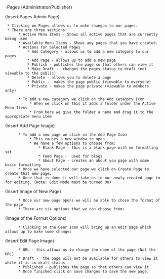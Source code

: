 -Pages (Administrator/Publisher)

(Insert Pages Admin Page)

     * Clicking on Pages allows us to make changes to our pages.
     * There are three sections:
          * Active Menu Items - Shows all active pages that are currently being used
          * Available Menu Items - Shows any pages that you have created.
          * Actions for Selected Pages
              * Add Category - allows us to add a new category to our pages
              * Add Page - allows us to add a new page
              * Publish - publishes the page so that others can view it
              * Make Draft -  changes the pages status to draft (not viewable to the public)
              * Delete - allows you to delete a page
              * Public -  makes the page public (viewable to everyone)
              * Private - makes the page private (viewable to members only)

          * To add a new category we click on the Add Category Icon
               * When we click on this it adds a folder under the Active Menu Items
               * From here we give the folder a name and drag it to the appropriate menu item 

(Insert Add Page Image)

          * To add a new page we click on the Add Page Icon
               * This causes a new window to open.
               * We have a few options to choose from:
                   * Blank Page - this is a blank page with no formatting set
                   * Feed Page -  used for blogs
                   * About Page - creates an about you page with some basic formatting
          * Once we have selected our page we click on Create Page to create that new page.
          * Once that is done it will take us to our newly created page to for editing. (Note: Edit Mode must be turned On)

(Insert Image of New Page)

          * Once our new page opens we will be able to chose the format of the page
          * There are six options that we can choose from:

(Image of the Format Options)

          * Clicking on the Gear Icon will bring up an edit page which allows up to make some changes

(Insert Edit Page Image)

          * URL - this allows us to change the name of the page (Not the URL)
          * Draft -  the page will not be available for others to view it while it is in draft status
          * Published - publishes the page so that others can view it.
          * Once finished click on save changes to save the new page.



             
             




